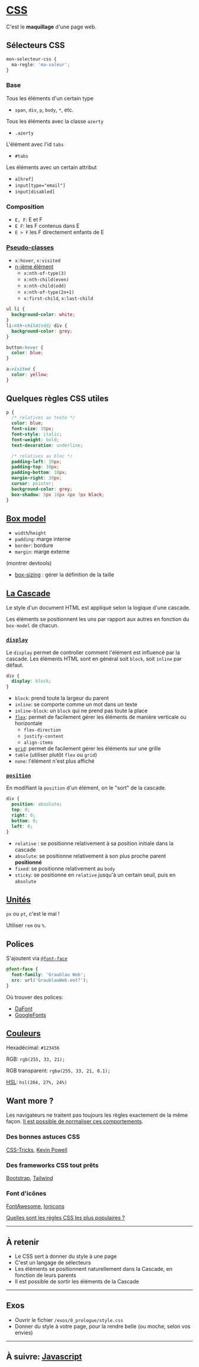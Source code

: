 # [CSS](https://developer.mozilla.org/fr/docs/Web/CSS)

C'est le **maquillage** d'une page web.

## Sélecteurs CSS

```css
mon-selecteur-css {
  ma-regle: 'ma-valeur';
}
```

### Base

Tous les éléments d'un certain type

- `span`, `div`, `p`, `body`, `*`, etc.

Tous les éléments avec la classe `azerty`

- `.azerty`

L'élément avec l'id `tabs`

- `#tabs`

Les éléments avec un certain attribut

- `a[href]`
- `input[type="email"]`
- `input[disabled]`

### Composition

- `E, F`: E et F
- `E F`: les F contenus dans E
- `E > F` les F directement enfants de E

### [Pseudo-classes](https://developer.mozilla.org/fr/docs/Web/CSS/Pseudo-classes)

- `x:hover`, `x:visited`
- [n-ième élément](https://developer.mozilla.org/fr/docs/Web/CSS/:nth-child)
  - `x:nth-of-type(3)`
  - `x:nth-child(even)`
  - `x:nth-child(odd)`
  - `x:nth-of-type(2n+1)`
  - `x:first-child`, `x:last-child`

```css
ul li {
  background-color: white;
}
li:nth-child(odd) div {
  background-color: grey;
}

button:hover {
  color: blue;
}

a:visited {
  color: yellow;
}
```

## Quelques règles CSS utiles

```css
p {
  /* relatives au texte */
  color: blue;
  font-size: 30px;
  font-style: italic;
  font-weight: bold;
  text-decoration: underline;

  /* relatives au bloc */
  padding-left: 30px;
  padding-top: 10px;
  padding-bottom: 10px;
  margin-right: 30px;
  cursor: pointer;
  background-color: grey;
  box-shadow: 5px 10px 4px 7px black;
}
```

## [Box model](https://developer.mozilla.org/en-US/docs/Learn/CSS/Introduction_to_CSS/Box_model)

- `width`/`height`
- `padding`: marge interne
- `border`: bordure
- `margin`: marge externe

(montrer devtools)

- [box-sizing](https://developer.mozilla.org/fr/docs/Web/CSS/box-sizing) : gérer la définition de la taille

## [La Cascade](https://developer.mozilla.org/fr/docs/Apprendre/CSS/Introduction_%C3%A0_CSS/La_cascade_et_l_h%C3%A9ritage)

Le style d'un document HTML est appliqué selon la logique d'une cascade.

Les éléments se positionnent les uns par rapport aux autres en fonction du `box-model` de chacun.

### [`display`](https://developer.mozilla.org/fr/docs/Web/CSS/display)

Le `display` permet de controller comment l'élément est influencé par la cascade.
Les éléments HTML sont en général soit `block`, soit `inline` par défaut.

```css
div {
  display: block;
}
```

- `block`: prend toute la largeur du parent
- `inline`: se comporte comme un mot dans un texte
- `inline-block`: un `block` qui ne prend pas toute la place
- [`flex`](https://css-tricks.com/snippets/css/a-guide-to-flexbox/): permet de facilement gérer les éléments de manière verticale ou horizontale
  - `flex-direction`
  - `justify-content`
  - `align-items`
- [`grid`](https://css-tricks.com/snippets/css/complete-guide-grid/): permet de facilement gérer les éléments sur une grille
- `table` (utiliser plutôt `flex` ou `grid`)
- `none`: l'élément n'est plus affiché

### [`position`](https://developer.mozilla.org/fr/docs/Web/CSS/position)

En modifiant la `position` d'un élément, on le "sort" de la cascade.

```css
div {
  position: absolute;
  top: 0;
  right: 0;
  bottom: 0;
  left: 0;
}
```

- `relative` : se positionne relativement à sa position initiale dans la cascade
- `absolute`: se positionne relativement à son plus proche parent **positionné**
- `fixed`: se positionne relativement au `body`
- `sticky`: se positionne en `relative` jusqu'à un certain seuil, puis en `absolute`

## [Unités](https://developer.mozilla.org/en-US/docs/Web/CSS/length#rem)

`px` ou `pt`, c'est le mal !

Utiliser `rem` ou `%`.

## Polices

S'ajoutent via [`@font-face`](https://www.paulirish.com/2009/bulletproof-font-face-implementation-syntax/)

```css
@font-face {
  font-family: 'Graublau Web';
  src: url('GraublauWeb.eot?');
}
```

Où trouver des polices:

- [DaFont](https://www.dafont.com/fr/)
- [GoogleFonts](https://fonts.google.com/)

## [Couleurs](https://fr.wikipedia.org/wiki/Couleur_du_Web)

Hexadécimal: `#123456`

RGB: `rgb(255, 33, 21);`

RGB transparent: `rgba(255, 33, 21, 0.1);`

[HSL](http://fr.wikipedia.org/wiki/Teinte_Saturation_Luminosit%C3%A9#Mod.C3.A8les_colorim.C3.A9triques): `hsl(204, 27%, 24%)`

## Want more ?

Les navigateurs ne traitent pas toujours les règles exactement de la même façon. [Il est possible de normaliser ces comportements](http://necolas.github.io/normalize.css/).

### Des bonnes astuces CSS

[CSS-Tricks](https://css-tricks.com/guides/), [Kevin Powell](https://www.youtube.com/kepowob)

### Des frameworks CSS tout prêts

[Bootstrap](http://getbootstrap.com/), [Tailwind](https://tailwindcss.com/)

### Font d'icônes

[FontAwesome](http://fortawesome.github.io/Font-Awesome/), [Ionicons](https://ionicons.com/)

[Quelles sont les règles CSS les plus populaires ?](https://www.chromestatus.com/metrics/css/popularity)

---

## À retenir

- Le CSS sert à donner du style à une page
- C'est un langage de sélecteurs
- Les éléments se positionnent naturellement dans la Cascade, en fonction de leurs parents
- Il est possible de sortir les éléments de la Cascade

---

## Exos

- Ouvrir le fichier `/exos/0_prologue/style.css`
- Donner du style à votre page, pour la rendre belle (ou moche, selon vos envies)

---

## À suivre: [Javascript](./0-3_javascript.md)
